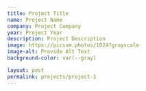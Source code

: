 ```yaml
---
title: Project Title
name: Project Name
company: Project Company
year: Project Year
description: Project Description
image: https://picsum.photos/1024?grayscale
image-alt: Provide Alt Text
background-color: var(--gray)

layout: post
permalink: projects/project-1
---
```

